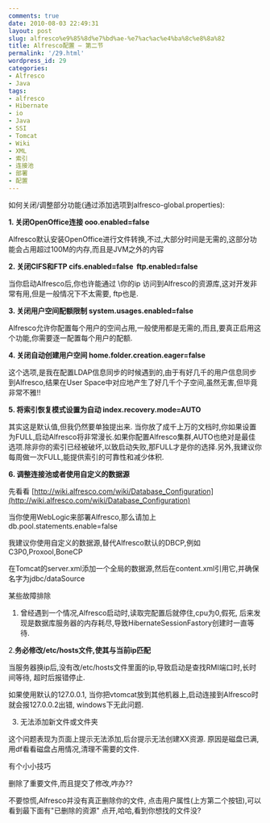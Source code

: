 ```yaml
---
comments: true
date: 2010-08-03 22:49:31
layout: post
slug: alfresco%e9%85%8d%e7%bd%ae-%e7%ac%ac%e4%ba%8c%e8%8a%82
title: Alfresco配置 — 第二节
permalink: '/29.html'
wordpress_id: 29
categories:
- Alfresco
- Java
tags:
- alfresco
- Hibernate
- io
- Java
- SSI
- Tomcat
- Wiki
- XML
- 索引
- 连接池
- 部署
- 配置
---
```


如何关闭/调整部分功能(通过添加选项到alfresco-global.properties):


**1. 关闭OpenOffice连接 ooo.enabled=false**

Alfresco默认安装OpenOffice进行文件转换,不过,大部分时间是无需的,这部分功能会占用超过100M的内存,而且是JVM之外的内容

**2. 关闭CIFS和FTP cifs.enabled=false  ftp.enabled=false**

当你启动Alfresco后,你也许能通过 \\你的ip 访问到Alfresco的资源库,这对开发非常有用,但是一般情况下不太需要, ftp也是.

**3. 关闭用户空间配额限制 system.usages.enabled=false**

Alfresco允许你配置每个用户的空间占用,一般使用都是无需的,而且,要真正启用这个功能,你需要逐一配置每个用户的配额.

**4. 关闭自动创建用户空间 home.folder.creation.eager=false**

这个选项,是我在配置LDAP信息同步的时候遇到的,由于有好几千的用户信息同步到Alfresco,结果在User Space中对应地产生了好几千个子空间,虽然无害,但毕竟非常不雅!!

**5. 将索引恢复模式设置为自动 index.recovery.mode=AUTO**

其实这是默认值,但我仍然要单独提出来. 当你放了成千上万的文档时,你如果设置为FULL,启动Alfresco将非常漫长.如果你配置Alfresco集群,AUTO也绝对是最佳选项.除非你的索引已经被破坏,以致启动失败,那FULL才是你的选择.另外,我建议你每周做一次FULL,能提供索引的可靠性和减少体积.

**6. 调整连接池或者使用自定义的数据源**

先看看 [http://wiki.alfresco.com/wiki/Database_Configuration](http://wiki.alfresco.com/wiki/Database_Configuration)

当你使用WebLogic来部署Alfresco,那么请加上db.pool.statements.enable=false

我建议你使用自定义的数据源,替代Alfresco默认的DBCP,例如C3P0,Proxool,BoneCP

在Tomcat的server.xml添加一个全局的数据源,然后在content.xml引用它,并确保名字为jdbc/dataSource


某些故障排除




1. 曾经遇到一个情况,Alfresco启动时,读取完配置后就停住,cpu为0,假死, 后来发现是数据库服务器的内存耗尽,导致HibernateSessionFastory创建时一直等待.


2.**务必修改/etc/hosts文件,使其与当前ip匹配**

当服务器换ip后,没有改/etc/hosts文件里面的ip,导致启动是查找RMI端口时,长时间等待, 超时后报错停止.

如果使用默认的127.0.0.1, 当你把vtomcat放到其他机器上,启动连接到Alfresco时就会报127.0.0.2出错, windows下无此问题.

3. 无法添加新文件或文件夹

这个问题表现为页面上提示无法添加,后台提示无法创建XX资源. 原因是磁盘已满,用df看看磁盘占用情况,清理不需要的文件.


有个小小技巧


删除了重要文件,而且提交了修改,咋办??

不要惊慌,Alfresco并没有真正删除你的文件, 点击用户属性(上方第二个按钮),可以看到最下面有"已删除的资源" 点开,哈哈,看到你想找的文件没?

